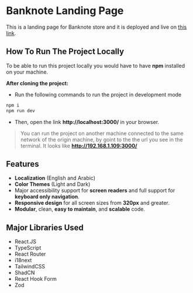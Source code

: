 # Banknote Landing Page

This is a landing page for Banknote store and it is deployed and live on [this link](https://banknote-landingpage.vercel.app/).

## How To Run The Project Locally

To be able to run this project locally you would have to have **npm** installed on your machine.

**After cloning the project:**

- Run the following commands to run the project in development mode

```js
npm i
npm run dev
```

- Then, open the link **http://localhost:3000/** in your browser.

> You can run the project on another machine connected to the same network of the origin machine, by goint to the the url you see in the terminal. It looks like **http://192.168.1.109:3000/**

## Features

- **Localization** (English and Arabic)
- **Color Themes** (Light and Dark)
- Major accessibility support for **screen readers** and full support for **keyboard only navigation**.
- **Responsive design** for all screen sizes from **320px** and greater.
- **Modular**, clean, **easy to maintain**, and **scalable** code.

## Major Libraries Used

- React.JS
- TypeScript
- React Router
- i18next
- TailwindCSS
- ShadCN
- React Hook Form
- Zod
